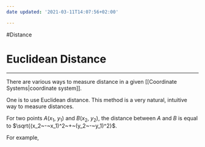 ```yaml
---
date updated: '2021-03-11T14:07:56+02:00'

---
```


#Distance

# Euclidean Distance

---

There are various ways to measure distance in a given [[Coordinate Systems|coordinate system]].

One is to use Euclidean distance. This method is a very natural, intuitive way to measure distances.

For two points $A(x_1,~y_1)$ and $B(x_2,~y_2)$, the distance between $A$ and $B$ is equal to $\sqrt{(x_2~-~x_1)^2~+~(y_2~-~y_1)^2}$.

For example,
